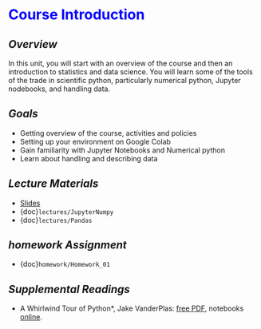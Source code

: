 # <span style="color: blue;"><b>Course Introduction</b></span>

## *Overview*
In this unit, you will start with an overview of the course and then an introduction to statistics and data science. You will learn some of the tools of the trade in scientific python, particularly numerical python, Jupyter nodebooks, and handling data. 

## *Goals*
* Getting overview of the course, activities and policies
* Setting up your environment on Google Colab
* Gain familiarity with Jupyter Notebooks and Numerical python
* Learn about handling and describing data

## *Lecture Materials*

* [Slides](https://docs.google.com/presentation/d/1vq4b3zxrhEMJbfeCH52hufBbXvTwhufEXdSs8mWY2ec/edit?usp=sharing)
* {doc}`lectures/JupyterNumpy`
* {doc}`lectures/Pandas`

## *homework Assignment*

* {doc}`homework/Homework_01`

## *Supplemental Readings*
* A Whirlwind Tour of Python*, Jake VanderPlas: [free PDF](http://www.oreilly.com/programming/free/files/a-whirlwind-tour-of-python.pdf), notebooks [online](http://nbviewer.jupyter.org/github/jakevdp/WhirlwindTourOfPython/blob/master/Index.ipynb).

